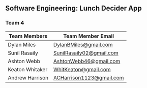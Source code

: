 ## Software Engineering: Lunch Decider App
### Team 4

| Team Members |     Team Member Email     |
| ------------ | ------------------------- |
| Dylan Miles  | DylanBMiles@gmail.com     |
| Sunil Rasaily| SunilRasaily02@gmail.com  |
| Ashton Webb  | AshtonWebb46@gmail.com    |
| Keaton Whitaker| WhitKeaton@gmail.com    |
| Andrew Harrison| ACHarrison1123@gmail.com|

